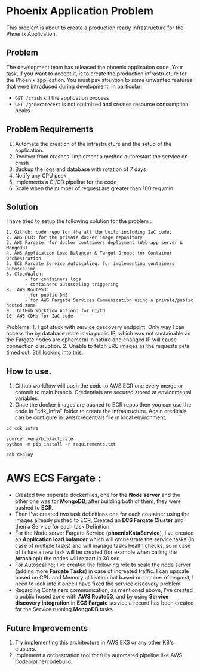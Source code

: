 # Phoenix Application Problem
This problem is about to create a production ready infrastructure for the Phoenix Application.

## Problem

The development team has released the phoenix application code.
Your task, if you want to accept it, is to create the production infrastructure
for the Phoenix application. You must pay attention to some unwanted features
that were introduced during development. In particular:

- `GET /crash` kill the application process
- `GET /generatecert` is not optimized and creates resource consumption peaks

## Problem Requirements

1. Automate the creation of the infrastructure and the setup of the application.
2. Recover from crashes. Implement a method autorestart the service on crash
3. Backup the logs and database with rotation of 7 days
4. Notify any CPU peak
5. Implements a CI/CD pipeline for the code
6. Scale when the number of request are greater than 100 req /min

## Solution
I have tried to setup the following solution for the problem : 

    1. Github: code repo for the all the build including IaC code.
    2. AWS ECR: for the private docker image repository  
    3. AWS Fargate: for docker containers deployment (Web-app server & MongoDB)  
    4. AWS Application Load Balancer & Target Group: for Container Orchestration  
    5. ECS Fargate Service Autoscaling: for implementing containers autoscaling  
    6. CloudWatch:  
           - for containers logs   
           - containers autoscaling triggering  
    8.  AWS Route53: 
           - for public DNS
           - for AWS Fargate Services Communication using a private/public hosted zone
    9.  GitHub Workflow Action: for CI/CD  
    10. AWS CDK: for IaC code 

Problems:
    1. I got stuck with service descovery endpoint. Only way I can access the by database node is via public IP, which was not sustainable as the Fargate nodes are ephemeral in nature and changed IP will cause connection disruption.
    2. Unable to fetch ERC images as the requests gets timed out. Still looking into this.


## How to use.
1. Github workflow will push the code to AWS ECR one every merge or commit to main branch. Credentials are secured stored at envionmental variables. 
2. Once the docker images are pushed to ECR repos then you can use the code in "cdk_infra" folder to create the infrastructure. Again creditials can be configure in .aws/credentials file in local environment. 

```
cd cdk_infra

source .venv/bin/activate
python -m pip install -r requirements.txt

cdk deploy
```

# **AWS ECS Fargate :**  
* Created two seperate dockerfiles, one for the **Node server** and the other one was for **MongoDB**, after building both of them, they were pushed to **ECR**.
* Then I've created two task definitions one for each container using the images already pushed to ECR, Created an **ECS Fargate Cluster** and then a Service for each task Definition.
* For the Node server Fargate Service (**phoenixKataService**), I've created an **Application load balancer** which will orchestrate the service tasks (in case of multiple tasks) and will manage tasks health checks, so in case of failure a new task will be created (for example when calling the **/crash** api) the nodes will restart in 30 sec.
* For Autoscaling; I've created the following role to scale the node server (adding more **Fargate Tasks**) in case of increated traffic. I can upscale based on CPU and Memory utilization but based on number of request, I need to look into it once I have fixed the service discovery problem.
* Regarding Containers communication, as mentioned above, I've created a public hosed zone with **AWS Route53**, 
and by using **Service discovery integration** in **ECS Fargate** service a record has been created for the Service running **MongoDB** tasks.


## Future Improvements
1. Try implementing this architecture in AWS EKS or any other K8's clusters.
2. Implement a orchestration tool for fully automated pipeline like AWS Codepipline/codebuild.